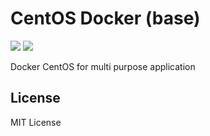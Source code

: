 # CentOS Docker (base)
[![](https://images.microbadger.com/badges/image/zeroc0d3/centos-base:7.3.1611.svg)](https://microbadger.com/images/zeroc0d3/centos-base:7.3.1611 "Layers") [![](https://images.microbadger.com/badges/version/zeroc0d3/centos-base:7.3.1611.svg)](https://microbadger.com/images/zeroc0d3/centos-base:7.3.1611 "Version")

Docker CentOS for multi purpose application

## License
MIT License
